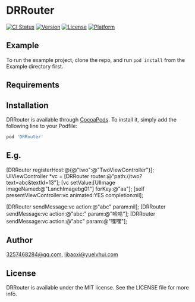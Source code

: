 # DRRouter

[![CI Status](https://img.shields.io/travis/3257468284@qq.com/DRRouter.svg?style=flat)](https://travis-ci.org/3257468284@qq.com/DRRouter)
[![Version](https://img.shields.io/cocoapods/v/DRRouter.svg?style=flat)](https://cocoapods.org/pods/DRRouter)
[![License](https://img.shields.io/cocoapods/l/DRRouter.svg?style=flat)](https://cocoapods.org/pods/DRRouter)
[![Platform](https://img.shields.io/cocoapods/p/DRRouter.svg?style=flat)](https://cocoapods.org/pods/DRRouter)

## Example

To run the example project, clone the repo, and run `pod install` from the Example directory first.

## Requirements

## Installation

DRRouter is available through [CocoaPods](https://cocoapods.org). To install
it, simply add the following line to your Podfile:

```ruby
pod 'DRRouter'
```
## E.g.

[DRRouter registerHost:@{@"two":@"TwoViewController"}];
UIViewController *vc = [DRRouter router:@"path://two?text=abc&textId=13"];
[vc setValue:[UIImage imageNamed:@"LanchImagebg01"] forKey:@"aa"];
[self presentViewController:vc animated:YES completion:nil];

[DRRouter sendMessage:vc action:@"abc" param:nil];
[DRRouter sendMessage:vc action:@"abc:" param:@"哈哈"];
[DRRouter sendMessage:vc action:@"abc" param:@"嘿嘿"];
## Author

3257468284@qq.com, libaoxi@yuelvhui.com

## License

DRRouter is available under the MIT license. See the LICENSE file for more info.
